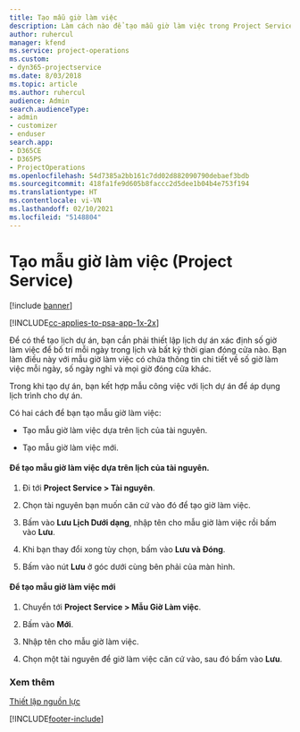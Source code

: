 ```yaml
---
title: Tạo mẫu giờ làm việc
description: Làm cách nào để tạo mẫu giờ làm việc trong Project Service
author: ruhercul
manager: kfend
ms.service: project-operations
ms.custom:
- dyn365-projectservice
ms.date: 8/03/2018
ms.topic: article
ms.author: ruhercul
audience: Admin
search.audienceType:
- admin
- customizer
- enduser
search.app:
- D365CE
- D365PS
- ProjectOperations
ms.openlocfilehash: 54d7385a2bb161c7dd02d882090790debaef3bdb
ms.sourcegitcommit: 418fa1fe9d605b8faccc2d5dee1b04b4e753f194
ms.translationtype: HT
ms.contentlocale: vi-VN
ms.lasthandoff: 02/10/2021
ms.locfileid: "5148804"
---
```

# <a name="create-a-work-hours-template-project-service"></a>Tạo mẫu giờ làm việc (Project Service)

[!include [banner](../includes/psa-now-project-operations.md)]

[!INCLUDE[cc-applies-to-psa-app-1x-2x](../includes/cc-applies-to-psa-app-1x-2x.md)]

Để có thể tạo lịch dự án, bạn cần phải thiết lập lịch dự án xác định số giờ làm việc để bố trí mỗi ngày trong lịch và bất kỳ thời gian đóng cửa nào. Bạn làm điều này với mẫu giờ làm việc có chứa thông tin chi tiết về số giờ làm việc mỗi ngày, số ngày nghỉ và mọi giờ đóng cửa khác.  
  
 Trong khi tạo dự án, bạn kết hợp mẫu công việc với lịch dự án để áp dụng lịch trình cho dự án.  
  
 Có hai cách để bạn tạo mẫu giờ làm việc:  
  
-   Tạo mẫu giờ làm việc dựa trên lịch của tài nguyên.  
  
-   Tạo mẫu giờ làm việc mới.  
  
#### <a name="to-create-a-work-hours-template-based-on-a-resources-calendar"></a>Để tạo mẫu giờ làm việc dựa trên lịch của tài nguyên.  
  
1.  Đi tới **Project Service > Tài nguyên**.  
  
2.  Chọn tài nguyên bạn muốn căn cứ vào đó để tạo giờ làm việc.  
  
3.  Bấm vào **Lưu Lịch Dưới dạng**, nhập tên cho mẫu giờ làm việc rồi bấm vào **Lưu**.  
  
4.  Khi bạn thay đổi xong tùy chọn, bấm vào **Lưu và Đóng**.  
  
5.  Bấm vào nút **Lưu** ở góc dưới cùng bên phải của màn hình.  
  
#### <a name="to-create-a-new-work-hours-template"></a>Để tạo mẫu giờ làm việc mới  
  
1.  Chuyển tới **Project Service > Mẫu Giờ Làm việc**.  
  
2.  Bấm vào **Mới**.  
  
3.  Nhập tên cho mẫu giờ làm việc.  
  
4.  Chọn một tài nguyên để giờ làm việc căn cứ vào, sau đó bấm vào **Lưu**.  
  
### <a name="see-also"></a>Xem thêm  
 [Thiết lập nguồn lực](../psa/set-up-resources.md)


[!INCLUDE[footer-include](../includes/footer-banner.md)]